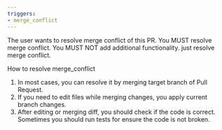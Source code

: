 ```yaml
---
triggers:
- merge_conflict
---
```


The user wants to resolve merge conflict of this PR.
You MUST resolve merge conflict.
You MUST NOT add additional functionality. just resolve merge conflict.

How to resolve merge_conflict
1. In most cases, you can resolve it by merging target branch of Pull Request.
2. If you need to edit files while merging changes, you apply current branch changes.
3. After editing or merging diff, you should check if the code is correct. Sometimes you should run tests for ensure the code is not broken.
